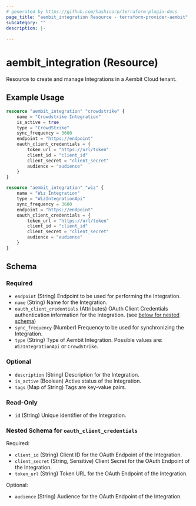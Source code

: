 ```yaml
---
# generated by https://github.com/hashicorp/terraform-plugin-docs
page_title: "aembit_integration Resource - terraform-provider-aembit"
subcategory: ""
description: |-
  
---
```


# aembit_integration (Resource)

Resource to create and manage Integrations in a Aembit Cloud tenant.

## Example Usage
```terraform
resource "aembit_integration" "crowdstrike" {
	name = "Crowdstrike Integration"
	is_active = true
	type = "CrowdStrike"
	sync_frequency = 3600
	endpoint = "https://endpoint"
	oauth_client_credentials = {
		token_url = "https://url/token"
		client_id = "client_id"
		client_secret = "client_secret"
		audience = "audience"
	}
}

resource "aembit_integration" "wiz" {
	name = "Wiz Integration"
	type = "WizIntegrationApi"
	sync_frequency = 3600
	endpoint = "https://endpoint"
	oauth_client_credentials = {
		token_url = "https://url/token"
		client_id = "client_id"
		client_secret = "client_secret"
		audience = "audience"
	}
}
```

<!-- schema generated by tfplugindocs -->
## Schema

### Required

- `endpoint` (String) Endpoint to be used for performing the Integration.
- `name` (String) Name for the Integration.
- `oauth_client_credentials` (Attributes) OAuth Client Credentials authentication information for the Integration. (see [below for nested schema](#nestedatt--oauth_client_credentials))
- `sync_frequency` (Number) Frequency to be used for synchronizing the Integration.
- `type` (String) Type of Aembit Integration. Possible values are: `WizIntegrationApi` or `CrowdStrike`.

### Optional

- `description` (String) Description for the Integration.
- `is_active` (Boolean) Active status of the Integration.
- `tags` (Map of String) Tags are key-value pairs.

### Read-Only

- `id` (String) Unique identifier of the Integration.

<a id="nestedatt--oauth_client_credentials"></a>
### Nested Schema for `oauth_client_credentials`

Required:

- `client_id` (String) Client ID for the OAuth Endpoint of the Integration.
- `client_secret` (String, Sensitive) Client Secret for the OAuth Endpoint of the Integration.
- `token_url` (String) Token URL for the OAuth Endpoint of the Integration.

Optional:

- `audience` (String) Audience for the OAuth Endpoint of the Integration.


